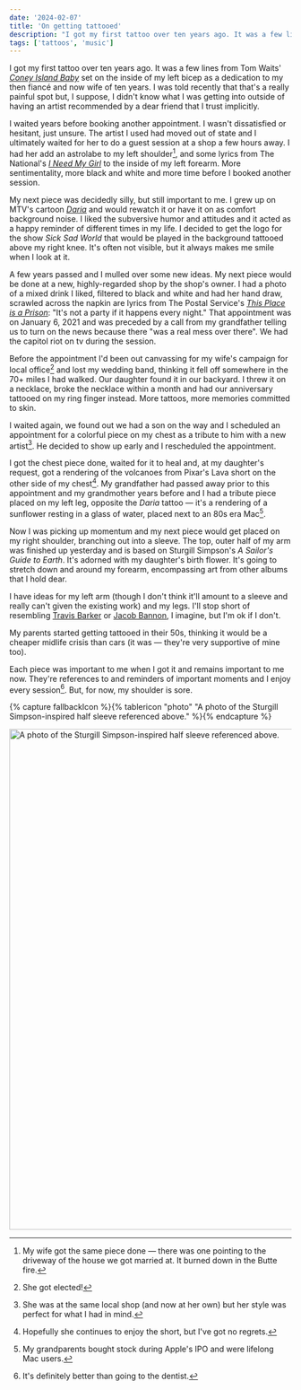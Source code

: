 ```yaml
---
date: '2024-02-07'
title: 'On getting tattooed'
description: "I got my first tattoo over ten years ago. It was a few lines from Tom Waits' *[Coney Island Baby](https://www.youtube.com/watch?v=A-Tod1_tZdU)* set on the inside of my left bicep as a dedication to my then fiancé and now wife of ten years. I was told recently that that's a really painful spot but, I suppose, I didn't know what I was getting into outside of having an artist recommended by a dear friend that I trust implicitly."
tags: ['tattoos', 'music']
---
```

I got my first tattoo over ten years ago. It was a few lines from Tom Waits' *[Coney Island Baby](https://www.youtube.com/watch?v=A-Tod1_tZdU)* set on the inside of my left bicep as a dedication to my then fiancé and now wife of ten years. I was told recently that that's a really painful spot but, I suppose, I didn't know what I was getting into outside of having an artist recommended by a dear friend that I trust implicitly.<!-- excerpt -->

I waited years before booking another appointment. I wasn't dissatisfied or hesitant, just unsure. The artist I used had moved out of state and I ultimately waited for her to do a guest session at a shop a few hours away. I had her add an astrolabe to my left shoulder[^1], and some lyrics from The National's *[I Need My Girl](https://www.youtube.com/watch?v=A-Tod1_tZdU)* to the inside of my left forearm. More sentimentality, more black and white and more time before I booked another session.

My next piece was decidedly silly, but still important to me. I grew up on MTV's cartoon *[Daria](https://en.wikipedia.org/wiki/Daria)* and would rewatch it or have it on as comfort background noise. I liked the subversive humor and attitudes and it acted as a happy reminder of different times in my life. I decided to get the logo for the show *Sick Sad World* that would be played in the background tattooed above my right knee. It's often not visible, but it always makes me smile when I look at it.

A few years passed and I mulled over some new ideas. My next piece would be done at a new, highly-regarded shop by the shop's owner. I had a photo of a mixed drink I liked, filtered to black and white and had her hand draw, scrawled across the napkin are lyrics from The Postal Service's *[This Place is a Prison](https://www.youtube.com/watch?v=NMgoQBHx12g)*: "It's not a party if it happens every night." That appointment was on January 6, 2021 and was preceded by a call from my grandfather telling us to turn on the news because there "was a real mess over there". We had the capitol riot on tv during the session.

Before the appointment I'd been out canvassing for my wife's campaign for local office[^2] and lost my wedding band, thinking it fell off somewhere in the 70+ miles I had walked. Our daughter found it in our backyard. I threw it on a necklace, broke the necklace within a month and had our anniversary tattooed on my ring finger instead. More tattoos, more memories committed to skin.

I waited again, we found out we had a son on the way and I scheduled an appointment for a colorful piece on my chest as a tribute to him with a new artist[^3]. He decided to show up early and I rescheduled the appointment.

I got the chest piece done, waited for it to heal and, at my daughter's request, got a rendering of the volcanoes from Pixar's Lava short on the other side of my chest[^4]. My grandfather had passed away prior to this appointment and my grandmother years before and I had a tribute piece placed on my left leg, opposite the *Daria* tattoo — it's a rendering of a sunflower resting in a glass of water, placed next to an 80s era Mac[^5].

Now I was picking up momentum and my next piece would get placed on my right shoulder, branching out into a sleeve. The top, outer half of my arm was finished up yesterday and is based on Sturgill Simpson's *A Sailor's Guide to Earth*. It's adorned with my daughter's birth flower. It's going to stretch down and around my forearm, encompassing art from other albums that I hold dear.

I have ideas for my left arm (though I don't think it'll amount to a sleeve and really can't given the existing work) and my legs. I'll stop short of resembling [Travis Barker](https://en.wikipedia.org/wiki/Travis_Barker) or [Jacob Bannon](https://en.wikipedia.org/wiki/Jacob_Bannon), I imagine, but I'm ok if I don't.

My parents started getting tattooed in their 50s, thinking it would be a cheaper midlife crisis than cars (it was — they're very supportive of mine too).

Each piece was important to me when I got it and remains important to me now. They're references to and reminders of important moments and I enjoy every session[^6]. But, for now, my shoulder is sore.

{% capture fallbackIcon %}{% tablericon "photo" "A photo of the Sturgill Simpson-inspired half sleeve referenced above." %}{% endcapture %}

<img src="https://coryd.dev/.netlify/images/?url=https://coryd.dev/media/blog/half-sleeve.jpg&w=1000&fm=webp&q=75" class="image-banner" alt="A photo of the Sturgill Simpson-inspired half sleeve referenced above." loading="lazy" decoding="async" width="1000" height="893" />

[^1]: My wife got the same piece done — there was one pointing to the driveway of the house we got married at. It burned down in the Butte fire.
[^2]: She got elected!
[^3]: She was at the same local shop (and now at her own) but her style was perfect for what I had in mind.
[^4]: Hopefully she continues to enjoy the short, but I've got no regrets.
[^5]: My grandparents bought stock during Apple's IPO and were lifelong Mac users.
[^6]: It's definitely better than going to the dentist.
